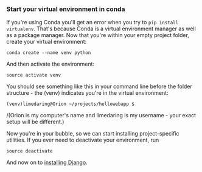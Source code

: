 ### Start your virtual environment in conda

If you're using Conda you'll get an error when you try to `pip install virtualenv`.
That's because Conda is a virtual environment manager as well as a package manager.
Now that you're within your empty project folder, create your virtual
environment:

    conda create --name venv python

And then activate the environment:

    source activate venv

You should see something like this in your command line before the folder
structure - the (venv) indicates you're in the virtual environment:

    (venv)limedaring@Orion ~/projects/hellowebapp $

/(Orion is my computer's name and limedaring is my username - your exact setup
will be different.)

Now you're in your bubble, so we can start installing project-specific utilities.
If you ever need to deactivate your environment, run

    source deactivate

And now on to [installing Django](https://github.com/hellowebapp/hellowebapp/tree/master/installation-instructions/starting-your-project.md#django).
